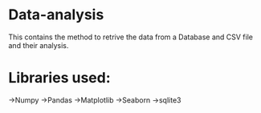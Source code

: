 # Data-analysis
This contains the method to retrive the data from a Database and CSV file and their analysis. 

# Libraries used:
->Numpy
->Pandas
->Matplotlib
->Seaborn
->sqlite3
